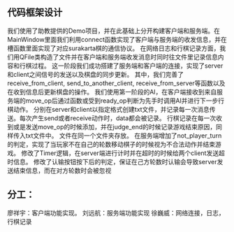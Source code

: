## 代码框架设计
我们使用了助教提供的Demo项目，并在此基础上分开构建客户端和服务端。在MainWindow里面我们利用connect函数实现了客户端与服务端的收发信息，并在槽函数里面实现了对应surakarta棋的通信协议。
在网络日志和行棋记录方面，我们用QFile类构造了文件并在客户端和服务端收发消息时同时往文件里记录信息内容和行棋过程。
这一阶段我们成功搭建了服务端和客户端的连接，实现了server和client之间信号的发送以及棋盘的同步更新。
其中，我们完善了receive_from_client, send_to_another_client, receive_from_server等函数以及在收到信息后更新棋盘的操作。
我们使用第一阶段的AI，在客户端接收到来自服务端的move_op后通过函数或受到ready_op判断为先手时调用AI并进行下一步行棋动作。
分别在server和client以指定格式创建txt文件，并记录每一次消息传送。每次产生send或者receive动作时，data都会被记录。
行棋记录在每一次收到或是发送move_op的时候添加，并在judge_end的时候记录游戏结束原因，同样传入txt文件中。
文件在同一个文件夹存放。
在服务端增加了not_player_turn的判定，实现了当玩家不在自己的轮数移动棋子的时候视为不合法动作并结束游戏。
修改了Timer逻辑，在server端进行计时并在超时的时候给两个client发送超时信息。
修改了认输按钮按下后的判定，保证在己方轮数时认输会导致server发送结束信息，而在对方轮数时会被忽视
## 分工：
廖祥宇：客户端功能实现。
刘远航：服务端功能实现
徐巍威：网络连接，日志，行棋记录
